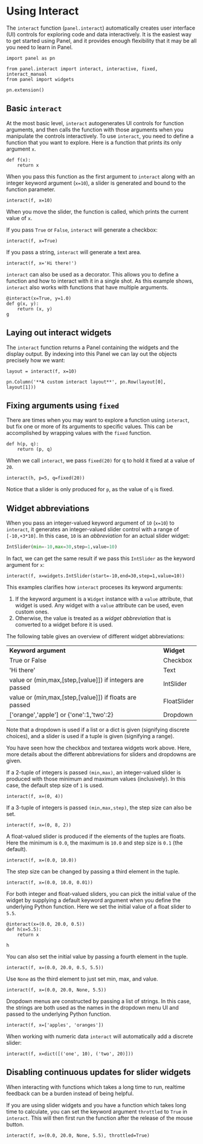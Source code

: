 # Using Interact

The `interact` function (`panel.interact`) automatically creates user interface (UI) controls for exploring code and data interactively. It is the easiest way to get started using Panel, and it provides enough flexibility that it may be all you need to learn in Panel.


```{pyodide}
import panel as pn

from panel.interact import interact, interactive, fixed, interact_manual
from panel import widgets

pn.extension()
```

## Basic `interact`

At the most basic level, `interact` autogenerates UI controls for function arguments, and then calls the function with those arguments when you manipulate the controls interactively. To use `interact`, you need to define a function that you want to explore. Here is a function that prints its only argument `x`.


```{pyodide}
def f(x):
    return x
```

When you pass this function as the first argument to `interact` along with an integer keyword argument (`x=10`), a slider is generated and bound to the function parameter.


```{pyodide}
interact(f, x=10)
```

When you move the slider, the function is called, which prints the current value of `x`.

If you pass `True` or `False`, `interact` will generate a checkbox:


```{pyodide}
interact(f, x=True)
```

If you pass a string, `interact` will generate a text area.


```{pyodide}
interact(f, x='Hi there!')
```

`interact` can also be used as a decorator. This allows you to define a function and how to interact with it in a single shot. As this example shows, `interact` also works with functions that have multiple arguments.


```{pyodide}
@interact(x=True, y=1.0)
def g(x, y):
    return (x, y)
g
```

## Laying out interact widgets

The ``interact`` function returns a Panel containing the widgets and the display output. By indexing into this Panel we can lay out the objects precisely how we want:


```{pyodide}
layout = interact(f, x=10)

pn.Column('**A custom interact layout**', pn.Row(layout[0], layout[1]))
```

## Fixing arguments using `fixed`

There are times when you may want to explore a function using `interact`, but fix one or more of its arguments to specific values. This can be accomplished by wrapping values with the `fixed` function.


```{pyodide}
def h(p, q):
    return (p, q)
```

When we call `interact`, we pass `fixed(20)` for q to hold it fixed at a value of `20`.

```{pyodide}
interact(h, p=5, q=fixed(20))
```

Notice that a slider is only produced for `p`, as the value of `q` is fixed.

## Widget abbreviations

When you pass an integer-valued keyword argument of `10` (`x=10`) to `interact`, it generates an integer-valued slider control with a range of `[-10,+3*10]`. In this case, `10` is an *abbreviation* for an actual slider widget:

```python
IntSlider(min=-10,max=30,step=1,value=10)
```

In fact, we can get the same result if we pass this `IntSlider` as the keyword argument for `x`:

```{pyodide}
interact(f, x=widgets.IntSlider(start=-10,end=30,step=1,value=10))
```

This examples clarifies how `interact` proceses its keyword arguments:

1. If the keyword argument is a `Widget` instance with a `value` attribute, that widget is used. Any widget with a `value` attribute can be used, even custom ones.
2. Otherwise, the value is treated as a *widget abbreviation* that is converted to a widget before it is used.

The following table gives an overview of different widget abbreviations:

<table class="table table-condensed table-bordered">
  <tr><td><strong>Keyword argument</strong></td><td><strong>Widget</strong></td></tr>
  <tr><td>True or False</td><td>Checkbox</td></tr>
  <tr><td>'Hi there'</td><td>Text</td></tr>
  <tr><td>value or (min,max,[step,[value]]) if integers are passed</td><td>IntSlider</td></tr>
  <tr><td>value or (min,max,[step,[value]]) if floats are passed</td><td>FloatSlider</td></tr>
  <tr><td>['orange','apple'] or {'one':1,'two':2}</td><td>Dropdown</td></tr>
</table>
Note that a dropdown is used if a list or a dict is given (signifying discrete choices), and a slider is used if a tuple is given (signifying a range).

You have seen how the checkbox and textarea widgets work above. Here, more details about the different abbreviations for sliders and dropdowns are given.

If a 2-tuple of integers is passed `(min,max)`, an integer-valued slider is produced with those minimum and maximum values (inclusively). In this case, the default step size of `1` is used.


```{pyodide}
interact(f, x=(0, 4))
```

If a 3-tuple of integers is passed `(min,max,step)`, the step size can also be set.


```{pyodide}
interact(f, x=(0, 8, 2))
```

A float-valued slider is produced if the elements of the tuples are floats. Here the minimum is `0.0`, the maximum is `10.0` and step size is `0.1` (the default).


```{pyodide}
interact(f, x=(0.0, 10.0))
```

The step size can be changed by passing a third element in the tuple.


```{pyodide}
interact(f, x=(0.0, 10.0, 0.01))
```

For both integer and float-valued sliders, you can pick the initial value of the widget by supplying a default keyword argument when you define the underlying Python function. Here we set the initial value of a float slider to `5.5`.


```{pyodide}
@interact(x=(0.0, 20.0, 0.5))
def h(x=5.5):
    return x

h
```

You can also set the initial value by passing a fourth element in the tuple.


```{pyodide}
interact(f, x=(0.0, 20.0, 0.5, 5.5))
```

Use `None` as the third element to just set min, max, and value.


```{pyodide}
interact(f, x=(0.0, 20.0, None, 5.5))
```

Dropdown menus are constructed by passing a list of strings. In this case, the strings are both used as the names in the dropdown menu UI and passed to the underlying Python function.


```{pyodide}
interact(f, x=['apples', 'oranges'])
```

When working with numeric data ``interact`` will automatically add a discrete slider:


```{pyodide}
interact(f, x=dict([('one', 10), ('two', 20)]))
```

## Disabling continuous updates for slider widgets
When interacting with functions which takes a long time to run, realtime feedback can be a burden instead of being helpful.

If you are using slider widgets and you have a function which takes long time to calculate, you can set the keyword argument `throttled` to `True` in `interact`. This will then first run the function after the release of the mouse button.


```{pyodide}
interact(f, x=(0.0, 20.0, None, 5.5), throttled=True)
```

